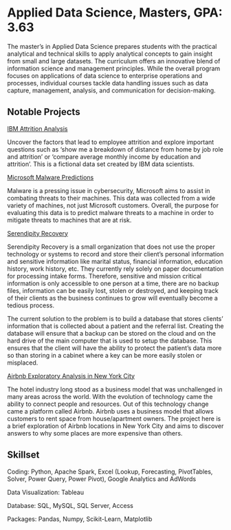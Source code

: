 # Applied Data Science, Masters, GPA: 3.63
The master’s in Applied Data Science prepares students with the practical analytical and technical skills to apply analytical concepts to gain insight from small and large datasets. The curriculum offers an innovative blend of information science and management principles. While the overall program focuses on applications of data science to enterprise operations and processes, individual courses tackle data handling issues such as data capture, management, analysis, and communication for decision-making.



## Notable Projects

[IBM Attrition Analysis](https://sway.office.com/ZOmkg8TfUuv92ALA?ref=Link)
 
Uncover the factors that lead to employee attrition and explore important questions such as ‘show me a breakdown of distance from home by job role and attrition’ or ‘compare average monthly income by education and attrition’. This is a fictional data set created by IBM data scientists.



[Microsoft Malware Predictions](https://sway.office.com/en9CHMIoWI47by7K?ref=Link)

Malware is a pressing issue in cybersecurity, Microsoft aims to assist in combating threats to their machines. This data was collected from a wide variety of machines, not just Microsoft customers. Overall, the purpose for evaluating this data is to predict malware threats to a machine in order to mitigate threats to machines that are at risk.


[Serendipity Recovery](https://sway.office.com/vhqAsY7cOAALMYUA?ref=Link)

Serendipity Recovery is a small organization that does not use the proper technology or systems to record and store their client’s personal information and sensitive information like marital status, financial information, education history, work history, etc. They currently rely solely on paper documentation for processing intake forms. Therefore, sensitive and mission critical information is only accessible to one person at a time, there are no backup files, information can be easily lost, stolen or destroyed, and keeping track of their clients as the business continues to grow will eventually become a tedious process.

The current solution to the problem is to build a database that stores clients’ information that is collected about a patient and the referral list. Creating the database will ensure that a backup can be stored on the cloud and on the hard drive of the main computer that is used to setup the database.  This ensures that the client will have the ability to protect the patient’s data more so than storing in a cabinet where a key can be more easily stolen or misplaced.

[Airbnb Exploratory Analysis in New York City](https://sway.office.com/5kzWfccU8nVgfK0w?ref=Link)

The hotel industry long stood as a business model that was unchallenged in many areas across the world. With the evolution of technology came the ability to connect people and resources. Out of this technology change came a platform called Airbnb. Airbnb uses a business model that allows customers to rent space from house/apartment owners. The project here is a brief exploration of Airbnb locations in New York City and aims to discover answers to why some places are more expensive than others.

## Skillset

Coding: Python, Apache Spark, Excel (Lookup, Forecasting, PivotTables, Solver, Power Query, Power Pivot), Google Analytics and AdWords 

Data Visualization: Tableau

Database: SQL, MySQL, SQL Server, Access

Packages: Pandas, Numpy, Scikit-Learn, Matplotlib


